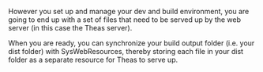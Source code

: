 However you set up and manage your dev and build environment, you are going to end up with a set of files that need to be served up by the web server (in this case the Theas server).

When you are ready, you can synchronize your build output folder (i.e. your dist folder) with SysWebResources, thereby storing each file in your dist folder as a separate resource for Theas to serve up.